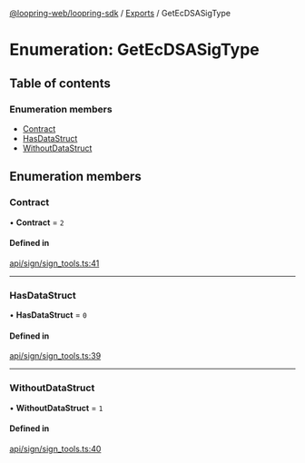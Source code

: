 [@loopring-web/loopring-sdk](../README.md) / [Exports](../modules.md) / GetEcDSASigType

# Enumeration: GetEcDSASigType

## Table of contents

### Enumeration members

- [Contract](GetEcDSASigType.md#contract)
- [HasDataStruct](GetEcDSASigType.md#hasdatastruct)
- [WithoutDataStruct](GetEcDSASigType.md#withoutdatastruct)

## Enumeration members

### Contract

• **Contract** = `2`

#### Defined in

[api/sign/sign_tools.ts:41](https://github.com/Loopring/loopring_sdk/blob/538bd47/src/api/sign/sign_tools.ts#L41)

___

### HasDataStruct

• **HasDataStruct** = `0`

#### Defined in

[api/sign/sign_tools.ts:39](https://github.com/Loopring/loopring_sdk/blob/538bd47/src/api/sign/sign_tools.ts#L39)

___

### WithoutDataStruct

• **WithoutDataStruct** = `1`

#### Defined in

[api/sign/sign_tools.ts:40](https://github.com/Loopring/loopring_sdk/blob/538bd47/src/api/sign/sign_tools.ts#L40)
